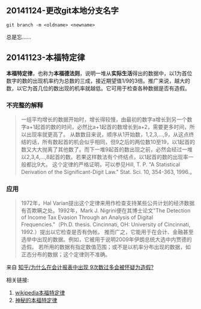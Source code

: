 ## 20141124-更改git本地分支名字

`git branch -m <oldname> <newname>`

总是忘……


## 20141123-本福特定律

**本福特定律**，也称为**本福德法则**，说明一堆从**实际生活**得出的数据中，以1为首位数字的数的出现机率约为总数的三成，接近期望值1/9的3倍。推广来说，越大的数，以它为首几位的数出现的机率就越低。它可用于检查各种数据是否有造假。


### 不完整的解释
> 一组平均增长的数据开始时，增长得较慢，由最初的数字a增长到另一个数字a+1起首的数的时间，必然比a+1起首的数增长到a+2，需要更多时间，所以出现率就更高了。
从数数目来说，顺序从1开始数，1,2,3,...,9，从这点终结的话，所有数起首的机会似乎相同，但9之后的两位数10至19，以1起首的数又大大抛离了其他数了。而下一堆9起首的数出现之前，必然会经过一堆以2,3,4,...,8起首的数。若果这样数法有个终结点，以1起首的数的出现率一般都比9大。
这个定律的严格证明，可以参见Hill, T. P. "A Statistical Derivation of the Significant-Digit Law." Stat. Sci. 10, 354-363, 1996.。


### 应用
> 1972年，Hal Varian提出这个定律来用作检查支持某些公共计划的经济数据有否欺瞒之处。1992年，Mark J. Nigrini便在其博士论文"The Detection of Income Tax Evasion Through an Analysis of Digital Frequencies."（Ph.D. thesis. Cincinnati, OH: University of Cincinnati, 1992.）提出以它检查是否有伪帐。
推而广之，它能用于在会计、金融甚至选举中出现的数据。例如，它被用于说明2009年伊朗总统大选中内贾德的造假。
若所用的数据有指定数值范围；或不是以机率分布出现的数据，如正态分布的数据；这个定律则不准确。


来自 [知乎/为什么在会计报表中出现 9次数过多会被怀疑为造假?](http://www.zhihu.com/question/26688528)


相关链接:

1. [wikipedia本福特定律](zh.wikipedia.org/wiki/本福特定律)
2. [神秘的本福特定律](http://www.guokr.com/article/520/)
